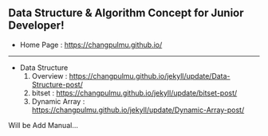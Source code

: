## Data Structure & Algorithm Concept for Junior Developer!

- Home Page : https://changpulmu.github.io/  

---

* Data Structure
  1. Overview : https://changpulmu.github.io/jekyll/update/Data-Structure-post/
  2. bitset : https://changpulmu.github.io/jekyll/update/bitset-post/
  3. Dynamic Array : https://changpulmu.github.io/jekyll/update/Dynamic-Array-post/

Will be Add Manual...
